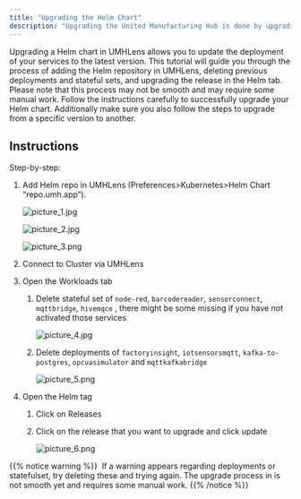 ```yaml
---
title: "Upgrading the Helm Chart"
description: "Upgrading the United Manufacturing Hub is done by upgrading the Helm chart."
---
```

Upgrading a Helm chart in UMHLens allows you to update the deployment of your services to the latest version. This tutorial will guide you through the process of adding the Helm repository in UMHLens, deleting previous deployments and stateful sets, and upgrading the release in the Helm tab. Please note that this process may not be smooth and may require some manual work. Follow the instructions carefully to successfully upgrade your Helm chart. Additionally make sure you also follow the steps to upgrade from a specific version to another. 

## Instructions

Step-by-step:

1. Add Helm repo in UMHLens (Preferences>Kubernetes>Helm Chart “repo.umh.app”).
    
    ![picture_1.jpg](/images/production-guide/upgrading/upgrading-helm-chart/picture_1.jpg)
    
    ![picture_2.jpg](/images/production-guide/upgrading/upgrading-helm-chart/picture_2.jpg)
    
    ![picture_3.png](/images/production-guide/upgrading/upgrading-helm-chart/picture_3.png)
    
2. Connect to Cluster via UMHLens
3. Open the Workloads tab
    1. Delete stateful set of `node-red`, `barcodereader`, `sensorconnect`, `mqttbridge`, `hivemqce` , there might be some missing if you have not activated those services
        
        ![picture_4.jpg](/images/production-guide/upgrading/upgrading-helm-chart/picture_4.jpg)
        
    2. Delete deployments of `factoryinsight`, `iotsensorsmqtt`, `kafka-to-postgres`, `opcuasimulator` and `mqttkafkabridge` 
        
        ![picture_5.png](/images/production-guide/upgrading/upgrading-helm-chart/picture_5.png)
        
4. Open the Helm tag
    1. Click on Releases
    2. Click on the release that you want to upgrade and click update
        
        ![picture_6.png](/images/production-guide/upgrading/upgrading-helm-chart/picture_6.png)
        

<aside>
{{% notice warning %}}  ️ If a warning appears regarding deployments or statefulset, try deleting these and trying again. The upgrade process in is not smooth yet and requires some manual work.  {{% /notice %}} 

</aside>

